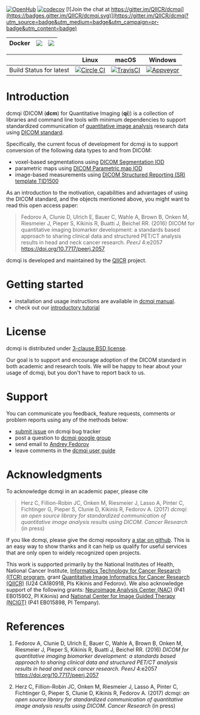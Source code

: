 
[![OpenHub](https://www.openhub.net/p/dcmqi/widgets/project_thin_badge.gif)](https://www.openhub.net/p/dcmqi) [![codecov](https://codecov.io/gh/QIICR/dcmqi/branch/master/graph/badge.svg)](https://codecov.io/gh/QIICR/dcmqi) [![Join the chat at https://gitter.im/QIICR/dcmqi](https://badges.gitter.im/QIICR/dcmqi.svg)](https://gitter.im/QIICR/dcmqi?utm_source=badge&utm_medium=badge&utm_campaign=pr-badge&utm_content=badge)



| Docker | [![](https://images.microbadger.com/badges/version/qiicr/dcmqi:v1.0.5.svg)](https://microbadger.com/images/qiicr/dcmqi:v1.0.5) | [![](https://images.microbadger.com/badges/version/qiicr/dcmqi.svg)](https://microbadger.com/images/qiicr/dcmqi) |
|--------|--------------------------------------------------------------------------------------------------------------------------------|-------------------------------------------------------------------------------------------------------------------|

|              | Linux                                                                                                  | macOS                                                                                                | Windows                                                                                                                             |
|--------------|--------------------------------------------------------------------------------------------------------|-------------------------------------------------------------------------------------------------------|-------------------------------------------------------------------------------------------------------------------------------------|
| Build Status for latest | [![Circle CI](https://circleci.com/gh/QIICR/dcmqi.svg?style=svg)](https://circleci.com/gh/QIICR/dcmqi) | [![TravisCI](https://travis-ci.org/QIICR/dcmqi.svg?branch=master)](https://travis-ci.org/QIICR/dcmqi) | [![Appveyor](https://ci.appveyor.com/api/projects/status/04l87y2j6prboap7?svg=true)](https://ci.appveyor.com/project/fedorov/dcmqi) |

# Introduction

dcmqi (DICOM (**dcm**) for Quantitative Imaging (**qi**)) is a collection of libraries and command line tools with minimum dependencies to support standardized communication of [quantitative image analysis](http://journals.sagepub.com/doi/pdf/10.1177/0962280214537333) research data using [DICOM standard](https://en.wikipedia.org/wiki/DICOM).

Specifically, the current focus of development for dcmqi is to support conversion of the following data types to and from DICOM:
* voxel-based segmentations using [DICOM Segmentation IOD](http://dicom.nema.org/medical/dicom/current/output/chtml/part03/sect_A.51.html)
* parametric maps using [DICOM Parametric map IOD](http://dicom.nema.org/medical/dicom/current/output/chtml/part03/sect_A.75.html)
* image-based measurements using [DICOM Structured Reporting (SR) template TID1500](http://dicom.nema.org/medical/dicom/current/output/chtml/part16/chapter_A.html#sect_TID_1500)

As an introduction to the motivation, capabilities and advantages of using the DICOM standard, and the objects mentioned above, you might want to read this open access paper:

> Fedorov A, Clunie D, Ulrich E, Bauer C, Wahle A, Brown B, Onken M, Riesmeier J, Pieper S, Kikinis R, Buatti J, Beichel RR. (2016) DICOM for quantitative imaging biomarker development: a standards based approach to sharing clinical data and structured PET/CT analysis results in head and neck cancer research. *PeerJ* 4:e2057 https://doi.org/10.7717/peerj.2057

dcmqi is developed and maintained by the [QIICR](http://qiicr.org) project.

# Getting started

* installation and usage instructions are available in [dcmqi manual](https://qiicr.gitbooks.io/dcmqi-guide).
* check out our [introductory tutorial](http://qiicr.org/dcmqi-guide/tutorials/intro.html)

# License

dcmqi is distributed under [3-clause BSD license](https://github.com/QIICR/dcmqi/blob/master/LICENSE.txt).

Our goal is to support and encourage adoption of the DICOM standard in both academic and research tools. We will be happy to hear about your usage of dcmqi, but you don't have to report back to us.

# Support

You can communicate you feedback, feature requests, comments or problem reports using any of the methods below:
* [submit issue](https://github.com/QIICR/dcmqi/issues/new) on dcmqi bug tracker
* post a question to [dcmqi google
  group](https://groups.google.com/forum/#!forum/dcmqi)
* send email to [Andrey Fedorov](http://fedorov.github.io)
* leave comments in the [dcmqi user guide](https://qiicr.gitbooks.io/dcmqi-guide)

# Acknowledgments

To acknowledge dcmqi in an academic paper, please cite

> Herz C, Fillion-Robin JC, Onken M, Riesmeier J, Lasso A, Pinter C, Fichtinger G, Pieper S, Clunie D, Kikinis R, Fedorov A. (2017) _dcmqi: an open source library for standardized communication of quantitative image analysis results using DICOM_. *Cancer Research* (in press) 

If you like dcmqi, please give the dcmqi repository [a star on github](https://help.github.com/articles/about-stars/). This is an easy way to show thanks and it can help us qualify for useful services that are only open to widely recognized open projects.

This work is supported primarily by the National Institutes of Health, National Cancer Institute, [Informatics Technology for Cancer Research (ITCR) program](https://itcr.nci.nih.gov/), grant [Quantitative Image Informatics for Cancer Research (QIICR)](http://qiicr.org) (U24 CA180918, PIs Kikinis and Fedorov). We also acknowledge support of the following grants: [Neuroimage Analysis Center (NAC)](http://nac.spl.harvard.edu/) (P41 EB015902, PI Kikinis) and [National Center for Image Guided Therapy (NCIGT)](http://ncigt.org) (P41 EB015898, PI Tempany).

# References

1. Fedorov A, Clunie D, Ulrich E, Bauer C, Wahle A, Brown B, Onken M, Riesmeier J, Pieper S, Kikinis R, Buatti J, Beichel RR. (2016) _DICOM for quantitative imaging biomarker development: a standards based approach to sharing clinical data and structured PET/CT analysis results in head and neck cancer research._ *PeerJ* 4:e2057 https://doi.org/10.7717/peerj.2057

2. Herz C, Fillion-Robin JC, Onken M, Riesmeier J, Lasso A, Pinter C, Fichtinger G, Pieper S, Clunie D, Kikinis R, Fedorov A. (2017) _dcmqi: an open source library for standardized communication of quantitative image analysis results using DICOM_. *Cancer Research* (in press)
